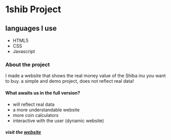 # 1shib Project

## languages ​​I use
- HTML5
- CSS
- Javascript

### About the project
I made a website that shows the real money value of the Shiba inu you want to buy. a simple and demo project, does not reflect real data!

#### What awaits us in the full version?
- will reflect real data
- a more understandable website
- more coin calculators
- interactive with the user (dynamic website)

##### visit the [website]
[website]: <https://www.1shib.github.io/>
